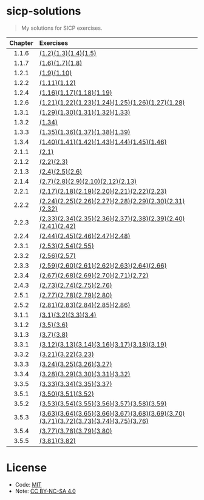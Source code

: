 # sicp-solutions
> My solutions for SICP exercises.

|Chapter|Exercises|
|:-:|:-|
|1.1.6|[(1.2)](./exercises/ch1/1.1.6/1.2.rkt)[(1.3)](./exercises/ch1/1.1.6/1.3.rkt)[(1.4)](./exercises/ch1/1.1.6/1.4.rkt)[(1.5)](./exercises/ch1/1.1.6/1.5.rkt)|
|1.1.7|[(1.6)](./exercises/ch1/1.1.7/1.6.rkt)[(1.7)](./exercises/ch1/1.1.7/1.7.rkt)[(1.8)](./exercises/ch1/1.1.7/1.8.rkt)|
|1.2.1|[(1.9)](./exercises/ch1/1.2.1/1.9.rkt)[(1.10)](./exercises/ch1/1.2.1/1.10.rkt)|
|1.2.2|[(1.11)](./exercises/ch1/1.2.2/1.11.rkt)[(1.12)](./exercises/ch1/1.2.2/1.12.rkt)|
|1.2.4|[(1.16)](./exercises/ch1/1.2.4/1.16.rkt)[(1.17)](./exercises/ch1/1.2.4/1.17.rkt)[(1.18)](./exercises/ch1/1.2.4/1.18.rkt)[(1.19)](./exercises/ch1/1.2.4/1.19.rkt)|
|1.2.6|[(1.21)](./exercises/ch1/1.2.6/1.21.rkt)[(1.22)](./exercises/ch1/1.2.6/1.22.rkt)[(1.23)](./exercises/ch1/1.2.6/1.23.rkt)[(1.24)](./exercises/ch1/1.2.6/1.24.rkt)[(1.25)](./exercises/ch1/1.2.6/1.25.rkt)[(1.26)](./exercises/ch1/1.2.6/1.26.rkt)[(1.27)](./exercises/ch1/1.2.6/1.27.rkt)[(1.28)](./exercises/ch1/1.2.6/1.28.rkt)|
|1.3.1|[(1.29)](./exercises/ch1/1.3.1/1.29.rkt)[(1.30)](./exercises/ch1/1.3.1/1.30.rkt)[(1.31)](./exercises/ch1/1.3.1/1.31.rkt)[(1.32)](./exercises/ch1/1.3.1/1.32.rkt)[(1.33)](./exercises/ch1/1.3.1/1.33.rkt)|
|1.3.2|[(1.34)](./exercises/ch1/1.3.2/1.34.rkt)|
|1.3.3|[(1.35)](./exercises/ch1/1.3.3/1.35.rkt)[(1.36)](./exercises/ch1/1.3.3/1.36.rkt)[(1.37)](./exercises/ch1/1.3.3/1.37.rkt)[(1.38)](./exercises/ch1/1.3.3/1.38.rkt)[(1.39)](./exercises/ch1/1.3.3/1.39.rkt)|
|1.3.4|[(1.40)](./exercises/ch1/1.3.4/1.40.rkt)[(1.41)](./exercises/ch1/1.3.4/1.41.rkt)[(1.42)](./exercises/ch1/1.3.4/1.42.rkt)[(1.43)](./exercises/ch1/1.3.4/1.43.rkt)[(1.44)](./exercises/ch1/1.3.4/1.44.rkt)[(1.45)](./exercises/ch1/1.3.4/1.45.rkt)[(1.46)](./exercises/ch1/1.3.4/1.46.rkt)|
|2.1.1|[(2.1)](./exercises/ch2/2.1.1/2.1.rkt)|
|2.1.2|[(2.2)](./exercises/ch2/2.1.2/2.2.rkt)[(2.3)](./exercises/ch2/2.1.2/2.3.rkt)|
|2.1.3|[(2.4)](./exercises/ch2/2.1.3/2.4.rkt)[(2.5)](./exercises/ch2/2.1.3/2.5.rkt)[(2.6)](./exercises/ch2/2.1.3/2.6.rkt)|
|2.1.4|[(2.7)](./exercises/ch2/2.1.4/2.7.rkt)[(2.8)](./exercises/ch2/2.1.4/2.8.rkt)[(2.9)](./exercises/ch2/2.1.4/2.9.rkt)[(2.10)](./exercises/ch2/2.1.4/2.10.rkt)[(2.12)](./exercises/ch2/2.1.4/2.12.rkt)[(2.13)](./exercises/ch2/2.1.4/2.13.rkt)|
|2.2.1|[(2.17)](./exercises/ch2/2.2.1/2.17.rkt)[(2.18)](./exercises/ch2/2.2.1/2.18.rkt)[(2.19)](./exercises/ch2/2.2.1/2.19.rkt)[(2.20)](./exercises/ch2/2.2.1/2.20.rkt)[(2.21)](./exercises/ch2/2.2.1/2.21.rkt)[(2.22)](./exercises/ch2/2.2.1/2.22.rkt)[(2.23)](./exercises/ch2/2.2.1/2.23.rkt)|
|2.2.2|[(2.24)](./exercises/ch2/2.2.2/2.24.rkt)[(2.25)](./exercises/ch2/2.2.2/2.25.rkt)[(2.26)](./exercises/ch2/2.2.2/2.26.rkt)[(2.27)](./exercises/ch2/2.2.2/2.27.rkt)[(2.28)](./exercises/ch2/2.2.2/2.28.rkt)[(2.29)](./exercises/ch2/2.2.2/2.29.rkt)[(2.30)](./exercises/ch2/2.2.2/2.30.rkt)[(2.31)](./exercises/ch2/2.2.2/2.31.rkt)[(2.32)](./exercises/ch2/2.2.2/2.32.rkt)|
|2.2.3|[(2.33)](./exercises/ch2/2.2.3/2.33.rkt)[(2.34)](./exercises/ch2/2.2.3/2.34.rkt)[(2.35)](./exercises/ch2/2.2.3/2.35.rkt)[(2.36)](./exercises/ch2/2.2.3/2.36.rkt)[(2.37)](./exercises/ch2/2.2.3/2.37.rkt)[(2.38)](./exercises/ch2/2.2.3/2.38.rkt)[(2.39)](./exercises/ch2/2.2.3/2.39.rkt)[(2.40)](./exercises/ch2/2.2.3/2.40.rkt)[(2.41)](./exercises/ch2/2.2.3/2.41.rkt)[(2.42)](./exercises/ch2/2.2.3/2.42.rkt)|
|2.2.4|[(2.44)](./exercises/ch2/2.2.4/2.44.rkt)[(2.45)](./exercises/ch2/2.2.4/2.45.rkt)[(2.46)](./exercises/ch2/2.2.4/2.46.rkt)[(2.47)](./exercises/ch2/2.2.4/2.47.rkt)[(2.48)](./exercises/ch2/2.2.4/2.48.rkt)|
|2.3.1|[(2.53)](./exercises/ch2/2.3.1/2.53.rkt)[(2.54)](./exercises/ch2/2.3.1/2.54.rkt)[(2.55)](./exercises/ch2/2.3.1/2.55.rkt)|
|2.3.2|[(2.56)](./exercises/ch2/2.3.2/2.56.rkt)[(2.57)](./exercises/ch2/2.3.2/2.57.rkt)|
|2.3.3|[(2.59)](./exercises/ch2/2.3.3/2.59.rkt)[(2.60)](./exercises/ch2/2.3.3/2.60.rkt)[(2.61)](./exercises/ch2/2.3.3/2.61.rkt)[(2.62)](./exercises/ch2/2.3.3/2.62.rkt)[(2.63)](./exercises/ch2/2.3.3/2.63.rkt)[(2.64)](./exercises/ch2/2.3.3/2.64.rkt)[(2.66)](./exercises/ch2/2.3.3/2.66.rkt)|
|2.3.4|[(2.67)](./exercises/ch2/2.3.4/2.67.rkt)[(2.68)](./exercises/ch2/2.3.4/2.68.rkt)[(2.69)](./exercises/ch2/2.3.4/2.69.rkt)[(2.70)](./exercises/ch2/2.3.4/2.70.rkt)[(2.71)](./exercises/ch2/2.3.4/2.71.rkt)[(2.72)](./exercises/ch2/2.3.4/2.72.rkt)|
|2.4.3|[(2.73)](./exercises/ch2/2.4.3/2.73.rkt)[(2.74)](./exercises/ch2/2.4.3/2.74.rkt)[(2.75)](./exercises/ch2/2.4.3/2.75.rkt)[(2.76)](./exercises/ch2/2.4.3/2.76.rkt)|
|2.5.1|[(2.77)](./exercises/ch2/2.5.1/2.77.rkt)[(2.78)](./exercises/ch2/2.5.1/2.78.rkt)[(2.79)](./exercises/ch2/2.5.1/2.79.rkt)[(2.80)](./exercises/ch2/2.5.1/2.80.rkt)|
|2.5.2|[(2.81)](./exercises/ch2/2.5.2/2.81.rkt)[(2.83)](./exercises/ch2/2.5.2/2.83.rkt)[(2.84)](./exercises/ch2/2.5.2/2.84.rkt)[(2.85)](./exercises/ch2/2.5.2/2.85.rkt)[(2.86)](./exercises/ch2/2.5.2/2.86.rkt)|
|3.1.1|[(3.1)](./exercises/ch3/3.1.1/3.1.rkt)[(3.2)](./exercises/ch3/3.1.1/3.2.rkt)[(3.3)](./exercises/ch3/3.1.1/3.3.rkt)[(3.4)](./exercises/ch3/3.1.1/3.4.rkt)|
|3.1.2|[(3.5)](./exercises/ch3/3.1.2/3.5.rkt)[(3.6)](./exercises/ch3/3.1.2/3.6.rkt)|
|3.1.3|[(3.7)](./exercises/ch3/3.1.3/3.7.rkt)[(3.8)](./exercises/ch3/3.1.3/3.8.rkt)|
|3.3.1|[(3.12)](./exercises/ch3/3.3.1/3.12.rkt)[(3.13)](./exercises/ch3/3.3.1/3.13.rkt)[(3.14)](./exercises/ch3/3.3.1/3.14.rkt)[(3.16)](./exercises/ch3/3.3.1/3.16.rkt)[(3.17)](./exercises/ch3/3.3.1/3.17.rkt)[(3.18)](./exercises/ch3/3.3.1/3.18.rkt)[(3.19)](./exercises/ch3/3.3.1/3.19.rkt)|
|3.3.2|[(3.21)](./exercises/ch3/3.3.2/3.21.rkt)[(3.22)](./exercises/ch3/3.3.2/3.22.rkt)[(3.23)](./exercises/ch3/3.3.2/3.23.rkt)|
|3.3.3|[(3.24)](./exercises/ch3/3.3.3/3.24.rkt)[(3.25)](./exercises/ch3/3.3.3/3.25.rkt)[(3.26)](./exercises/ch3/3.3.3/3.26.rkt)[(3.27)](./exercises/ch3/3.3.3/3.27.rkt)|
|3.3.4|[(3.28)](./exercises/ch3/3.3.4/3.28.rkt)[(3.29)](./exercises/ch3/3.3.4/3.29.rkt)[(3.30)](./exercises/ch3/3.3.4/3.30.rkt)[(3.31)](./exercises/ch3/3.3.4/3.31.rkt)[(3.32)](./exercises/ch3/3.3.4/3.32.rkt)|
|3.3.5|[(3.33)](./exercises/ch3/3.3.5/3.33.rkt)[(3.34)](./exercises/ch3/3.3.5/3.34.rkt)[(3.35)](./exercises/ch3/3.3.5/3.35.rkt)[(3.37)](./exercises/ch3/3.3.5/3.37.rkt)|
|3.5.1|[(3.50)](./exercises/ch3/3.5.1/3.50.rkt)[(3.51)](./exercises/ch3/3.5.1/3.51.rkt)[(3.52)](./exercises/ch3/3.5.1/3.52.rkt)|
|3.5.2|[(3.53)](./exercises/ch3/3.5.2/3.53.rkt)[(3.54)](./exercises/ch3/3.5.2/3.54.rkt)[(3.55)](./exercises/ch3/3.5.2/3.55.rkt)[(3.56)](./exercises/ch3/3.5.2/3.56.rkt)[(3.57)](./exercises/ch3/3.5.2/3.57.rkt)[(3.58)](./exercises/ch3/3.5.2/3.58.rkt)[(3.59)](./exercises/ch3/3.5.2/3.59.rkt)|
|3.5.3|[(3.63)](./exercises/ch3/3.5.3/3.63.rkt)[(3.64)](./exercises/ch3/3.5.3/3.64.rkt)[(3.65)](./exercises/ch3/3.5.3/3.65.rkt)[(3.66)](./exercises/ch3/3.5.3/3.66.rkt)[(3.67)](./exercises/ch3/3.5.3/3.67.rkt)[(3.68)](./exercises/ch3/3.5.3/3.68.rkt)[(3.69)](./exercises/ch3/3.5.3/3.69.rkt)[(3.70)](./exercises/ch3/3.5.3/3.70.rkt)[(3.71)](./exercises/ch3/3.5.3/3.71.rkt)[(3.72)](./exercises/ch3/3.5.3/3.72.rkt)[(3.73)](./exercises/ch3/3.5.3/3.73.rkt)[(3.74)](./exercises/ch3/3.5.3/3.74.rkt)[(3.75)](./exercises/ch3/3.5.3/3.75.rkt)[(3.76)](./exercises/ch3/3.5.3/3.76.rkt)|
|3.5.4|[(3.77)](./exercises/ch3/3.5.4/3.77.rkt)[(3.78)](./exercises/ch3/3.5.4/3.78.rkt)[(3.79)](./exercises/ch3/3.5.4/3.79.rkt)[(3.80)](./exercises/ch3/3.5.4/3.80.rkt)|
|3.5.5|[(3.81)](./exercises/ch3/3.5.5/3.81.rkt)[(3.82)](./exercises/ch3/3.5.5/3.82.rkt)|


# License
- Code: [MIT](https://opensource.org/licenses/MIT)
- Note: [CC BY-NC-SA 4.0](https://creativecommons.org/licenses/by-nc-sa/4.0/)
